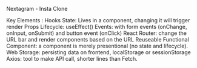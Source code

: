 Nextagram - Insta Clone

Key Elements :
Hooks
State: Lives in a component, changing it will trigger render
Props
Lifecycle: useEffect()
Events:  with form events (onChange, onInput, onSubmit) and button event (onClick)
React Router: change the URL bar and render components based on the URL
Reuseable Functional Component:  a component is merely presentional (no state and lifecycle).
Web Storage: persisting data on frontend, localStorage or sessionStorage 
Axios: tool to make API call, shorter lines than Fetch.
